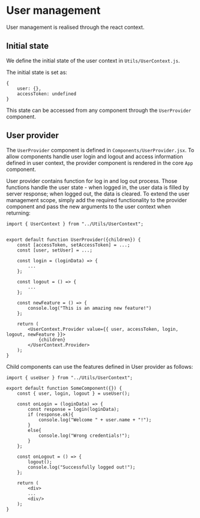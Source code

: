 # User management

User management is realised through the react context.

## Initial state

We define the initial state of the user context in `Utils/UserContext.js`.

The initial state is set as:
```
{
    user: {},
    accessToken: undefined
}
```
This state can be accessed from any component through the `UserProvider` component.

## User provider

The `UserProvider` component is defined in `Components/UserProvider.jsx`. To allow components handle user login and logout and access information defined in user context, the provider component is rendered in the core `App` component.

User provider contains function for log in and log out process. Those functions handle the user state - when logged in, the user data is filled by server response; when logged out, the data is cleared. To extend the user management scope, simply add the required functionality to the provider component and pass the new arguments to the user context when returning:
```
import { UserContext } from "../Utils/UserContext";


export default function UserProvider({children}) {
    const [accessToken, setAccessToken] = ...;
    const [user, setUser] = ...;

    const login = (loginData) => {
        ...
    };

    const logout = () => {
        ...
    };

    const newFeature = () => {
        console.log("This is an amazing new feature!")
    };

    return (
        <UserContext.Provider value={{ user, accessToken, login, logout, newFeature }}>
            {children}
        </UserContext.Provider>
    );
}
```
Child components can use the features defined in User provider as follows:
```
import { useUser } from "../Utils/UserContext";

export default function SomeComponent({}) {
    const { user, login, logout } = useUser();

    const onLogin = (loginData) => {
        const response = login(loginData);
        if (response.ok){
            console.log("Welcome " + user.name + "!");
        }
        else{
            console.log("Wrong credentials!");
        }
    };

    const onLogout = () => {
        logout();
        console.log("Successfully logged out!");
    };

    return (
        <div>
        ...
        <div/>
    );
}
```

